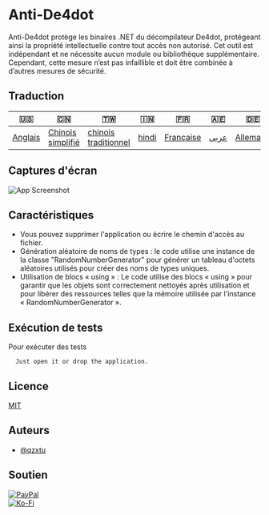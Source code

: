 # Anti-De4dot

Anti-De4dot protège les binaires .NET du décompilateur De4dot, protégeant ainsi la propriété intellectuelle contre tout accès non autorisé. Cet outil est indépendant et ne nécessite aucun module ou bibliothèque supplémentaire. Cependant, cette mesure n’est pas infaillible et doit être combinée à d’autres mesures de sécurité.

## Traduction

| 🇺🇸                 | 🇨🇳                                 | 🇹🇼                                    | 🇮🇳                  | 🇫🇷                      | 🇦🇪                 | 🇩🇪                     | 🇯🇵                     | 🇪🇸                     |
| -------------------- | ------------------------------------ | --------------------------------------- | --------------------- | ------------------------- | -------------------- | ------------------------ | ------------------------ | ------------------------ |
| [Anglais](README.md) | [Chinois simplifié](README.zh-CN.md) | [chinois traditionnel](README.zh-TW.md) | [hindi](README.hi.md) | [Française](README.fr.md) | [عربى](README.ar.md) | [Allemand](README.de.md) | [Japonais](README.ja.md) | [Espagnol](README.es.md) |

## Captures d'écran

![App Screenshot](https://cdn.discordapp.com/attachments/1008195045960204349/1097785288748699648/New_Website_Blue_Mockup_Instagram_-_Laptop.png)

## Caractéristiques

-   Vous pouvez supprimer l'application ou écrire le chemin d'accès au fichier.
-   Génération aléatoire de noms de types : le code utilise une instance de la classe "RandomNumberGenerator" pour générer un tableau d'octets aléatoires utilisés pour créer des noms de types uniques.
-   Utilisation de blocs « using » : Le code utilise des blocs « using » pour garantir que les objets sont correctement nettoyés après utilisation et pour libérer des ressources telles que la mémoire utilisée par l'instance « RandomNumberGenerator ».

## Exécution de tests

Pour exécuter des tests

```text
  Just open it or drop the application.
```

## Licence

[MIT](https://choosealicense.com/licenses/mit/)

## Auteurs

-   [@qzxtu](https://www.github.com/qzxtu)

## Soutien

[![PayPal](https://img.shields.io/badge/PayPal-00457C?style=for-the-badge&logo=paypal&logoColor=white)](https://paypal.me/nova355killer)  
[![Ko-Fi](https://img.shields.io/badge/kofi-00457C?style=for-the-badge&logo=ko-fi&logoColor=white)](https://ko-fi.com/nova355)
